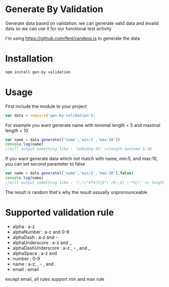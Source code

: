# Generate By Validation
Generate data based on validation. we can generate valid data and invalid data so we can use it for our functional test activity

I'm using https://github.com/fent/randexp.js to generate the data

# Installation
  ```javascript
  npm install gen-by-validation
  ```

# Usage
First include the module to your project
  ```javascript
  var data = require('gen-by-validation');
  ```
For example you want generate name with minimal length = 5 and maximal length = 10
  ```javascript
  var name = data.generate(['name','min:5','max:10'])
  console.log(name)
  //will output something like : 'SnDueGq-IG' =>length beetwen 5-10
  ```

If you want generate data which not match with name, min:5, and max:10, you can set second parameter to false
  ```javascript
  var name = data.generate(['name','min:5','max:10'],false)
  console.log(name)
  //will output something like : '/,!/"474]5{$*\'/6~,8\'\'*%}!' => length more than 10
  ```

The result is random that's why the result ussually unpronounceable

# Supported validation rule

- alpha : a-z
- alphaNumber : a-z and 0-9
- alphaDash : a-z and -
- alphaUnderscore : a-z and _
- alphaDashUnderscore : a-z , - , and _
- alphaSpace : a-z and <space>
- number : 0-9
- name : a-z, <space> , - , and .
- email : email

except email, all rules support min and max rule
